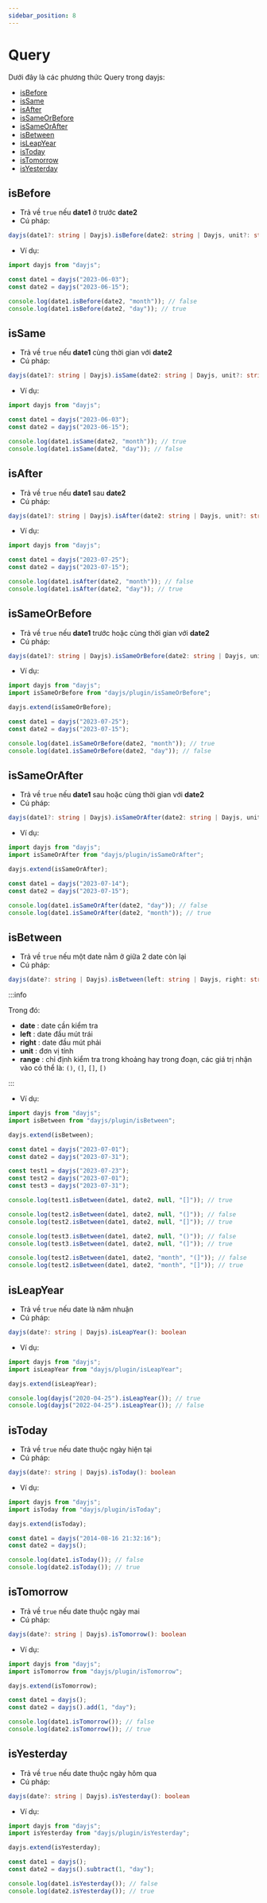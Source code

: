 ```yaml
---
sidebar_position: 8
---
```


# Query

Dưới đây là các phương thức Query trong dayjs:

- [isBefore](#isbefore)
- [isSame](#issame)
- [isAfter](#isafter)
- [isSameOrBefore](#issameorbefore)
- [isSameOrAfter](#issameorafter)
- [isBetween](#isbetween)
- [isLeapYear](#isleapyear)
- [isToday](#istoday)
- [isTomorrow](#istomorrow)
- [isYesterday](#isyesterday)

## isBefore

- Trả về `true` nếu **date1** ở trước **date2**
- Cú pháp:

```ts
dayjs(date1?: string | Dayjs).isBefore(date2: string | Dayjs, unit?: string): boolean
```

- Ví dụ:

```ts
import dayjs from "dayjs";

const date1 = dayjs("2023-06-03");
const date2 = dayjs("2023-06-15");

console.log(date1.isBefore(date2, "month")); // false
console.log(date1.isBefore(date2, "day")); // true
```

## isSame

- Trả về `true` nếu **date1** cùng thời gian với **date2**
- Cú pháp:

```ts
dayjs(date1?: string | Dayjs).isSame(date2: string | Dayjs, unit?: string): boolean
```

- Ví dụ:

```ts
import dayjs from "dayjs";

const date1 = dayjs("2023-06-03");
const date2 = dayjs("2023-06-15");

console.log(date1.isSame(date2, "month")); // true
console.log(date1.isSame(date2, "day")); // false
```

## isAfter

- Trả về `true` nếu **date1** sau **date2**
- Cú pháp:

```ts
dayjs(date1?: string | Dayjs).isAfter(date2: string | Dayjs, unit?: string): boolean
```

- Ví dụ:

```ts
import dayjs from "dayjs";

const date1 = dayjs("2023-07-25");
const date2 = dayjs("2023-07-15");

console.log(date1.isAfter(date2, "month")); // false
console.log(date1.isAfter(date2, "day")); // true
```

## isSameOrBefore

- Trả về `true` nếu **date1** trước hoặc cùng thời gian với **date2**
- Cú pháp:

```ts
dayjs(date1?: string | Dayjs).isSameOrBefore(date2: string | Dayjs, unit?: string): boolean
```

- Ví dụ:

```ts
import dayjs from "dayjs";
import isSameOrBefore from "dayjs/plugin/isSameOrBefore";

dayjs.extend(isSameOrBefore);

const date1 = dayjs("2023-07-25");
const date2 = dayjs("2023-07-15");

console.log(date1.isSameOrBefore(date2, "month")); // true
console.log(date1.isSameOrBefore(date2, "day")); // false
```

## isSameOrAfter

- Trả về `true` nếu **date1** sau hoặc cùng thời gian với **date2**
- Cú pháp:

```ts
dayjs(date1?: string | Dayjs).isSameOrAfter(date2: string | Dayjs, unit?: string): boolean
```

- Ví dụ:

```ts
import dayjs from "dayjs";
import isSameOrAfter from "dayjs/plugin/isSameOrAfter";

dayjs.extend(isSameOrAfter);

const date1 = dayjs("2023-07-14");
const date2 = dayjs("2023-07-15");

console.log(date1.isSameOrAfter(date2, "day")); // false
console.log(date1.isSameOrAfter(date2, "month")); // true
```

## isBetween

- Trả về `true` nếu một date nằm ở giữa 2 date còn lại
- Cú pháp:

```ts
dayjs(date?: string | Dayjs).isBetween(left: string | Dayjs, right: string | Dayjs, unit?: string, range?: string): boolean
```

:::info

Trong đó:

- **date** : date cần kiểm tra
- **left** : date đầu mút trái
- **right** : date đầu mút phải
- **unit** : đơn vị tính
- **range** : chỉ định kiểm tra trong khoảng hay trong đoạn, các giá trị nhận vào có thể là: `()`, `(]`, `[]`, `[)`

:::

- Ví dụ:

```ts
import dayjs from "dayjs";
import isBetween from "dayjs/plugin/isBetween";

dayjs.extend(isBetween);

const date1 = dayjs("2023-07-01");
const date2 = dayjs("2023-07-31");

const test1 = dayjs("2023-07-23");
const test2 = dayjs("2023-07-01");
const test3 = dayjs("2023-07-31");

console.log(test1.isBetween(date1, date2, null, "[]")); // true

console.log(test2.isBetween(date1, date2, null, "(]")); // false
console.log(test2.isBetween(date1, date2, null, "[]")); // true

console.log(test3.isBetween(date1, date2, null, "()")); // false
console.log(test3.isBetween(date1, date2, null, "(]")); // true

console.log(test2.isBetween(date1, date2, "month", "(]")); // false
console.log(test2.isBetween(date1, date2, "month", "[]")); // true
```

## isLeapYear

- Trả về `true` nếu date là năm nhuận
- Cú pháp:

```ts
dayjs(date?: string | Dayjs).isLeapYear(): boolean
```

- Ví dụ:

```ts
import dayjs from "dayjs";
import isLeapYear from "dayjs/plugin/isLeapYear";

dayjs.extend(isLeapYear);

console.log(dayjs("2020-04-25").isLeapYear()); // true
console.log(dayjs("2022-04-25").isLeapYear()); // false
```

## isToday

- Trả về `true` nếu date thuộc ngày hiện tại
- Cú pháp:

```ts
dayjs(date?: string | Dayjs).isToday(): boolean
```

- Ví dụ:

```ts
import dayjs from "dayjs";
import isToday from "dayjs/plugin/isToday";

dayjs.extend(isToday);

const date1 = dayjs("2014-08-16 21:32:16");
const date2 = dayjs();

console.log(date1.isToday()); // false
console.log(date2.isToday()); // true
```

## isTomorrow

- Trả về `true` nếu date thuộc ngày mai
- Cú pháp:

```ts
dayjs(date?: string | Dayjs).isTomorrow(): boolean
```

- Ví dụ:

```ts
import dayjs from "dayjs";
import isTomorrow from "dayjs/plugin/isTomorrow";

dayjs.extend(isTomorrow);

const date1 = dayjs();
const date2 = dayjs().add(1, "day");

console.log(date1.isTomorrow()); // false
console.log(date2.isTomorrow()); // true
```

## isYesterday

- Trả về `true` nếu date thuộc ngày hôm qua
- Cú pháp:

```ts
dayjs(date?: string | Dayjs).isYesterday(): boolean
```

- Ví dụ:

```ts
import dayjs from "dayjs";
import isYesterday from "dayjs/plugin/isYesterday";

dayjs.extend(isYesterday);

const date1 = dayjs();
const date2 = dayjs().subtract(1, "day");

console.log(date1.isYesterday()); // false
console.log(date2.isYesterday()); // true
```

